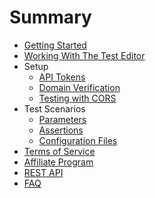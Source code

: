 # Summary

* [Getting Started](README.md)
* [Working With The Test Editor](getting-started.md)
* Setup
  * [API Tokens](api-tokens.md)
  * [Domain Verification](domain-verification.md)
  * [Testing with CORS](testing-with-cors.md)
* Test Scenarios
  * [Parameters](parameters.md)
  * [Assertions](assertions.md)
  * [Configuration Files](test-configurations.md)
* [Terms of Service](terms-of-service.md)
* [Affiliate Program](affiliate-program.md)
* [REST API](rest-api.md)
* [FAQ](faq.md)

